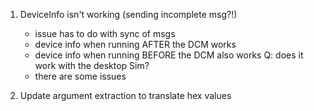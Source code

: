 1. DeviceInfo isn't working (sending incomplete msg?!)
    * issue has to do with sync of msgs
    * device info when running AFTER the DCM works
    * device info when running BEFORE the DCM also works
Q: does it work with the desktop Sim?
    - there are some issues


2. Update argument extraction to translate hex values
